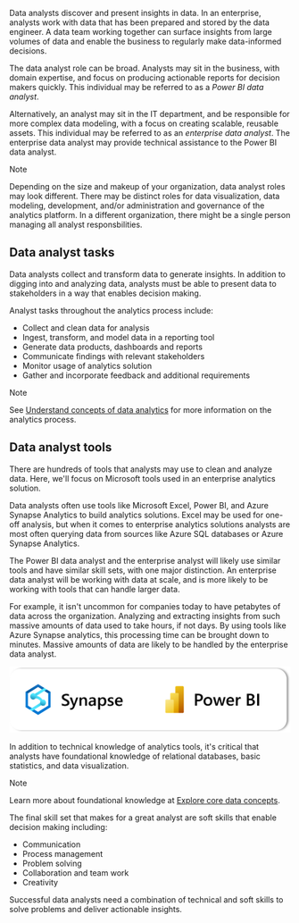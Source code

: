 Data analysts discover and present insights in data. In an enterprise, analysts work with data that has been prepared and stored by the data engineer. A data team working together can surface insights from large volumes of data and enable the business to regularly make data-informed decisions. 

The data analyst role can be broad. Analysts may sit in the business, with domain expertise, and focus on producing actionable reports for decision makers quickly. This individual may be referred to as a *Power BI data analyst*.

Alternatively, an analyst may sit in the IT department, and be responsible for more complex data modeling, with a focus on creating scalable, reusable assets. This individual may be referred to as an *enterprise data analyst*. The enterprise data analyst may provide technical assistance to the Power BI data analyst.

> [!NOTE]
> Depending on the size and makeup of your organization, data analyst roles may look different. There may be distinct roles for data visualization, data modeling, development, and/or administration and governance of the analytics platform. In a different organization, there might be a single person managing all analyst responsbilities.

## Data analyst tasks

Data analysts collect and transform data to generate insights. In addition to digging into and analyzing data, analysts must be able to present data to stakeholders in a way that enables decision making. 

Analyst tasks throughout the analytics process include:

- Collect and clean data for analysis
- Ingest, transform, and model data in a reporting tool
- Generate data products, dashboards and reports
- Communicate findings with relevant stakeholders
- Monitor usage of analytics solution
- Gather and incorporate feedback and additional requirements

> [!Note]
> See [Understand concepts of data analytics](/training/modules/understand-concepts-of-data-analytics/) for more information on the analytics process.

## Data analyst tools

There are hundreds of tools that analysts may use to clean and analyze data. Here, we'll focus on Microsoft tools used in an enterprise analytics solution.

Data analysts often use tools like Microsoft Excel, Power BI, and Azure Synapse Analytics to build analytics solutions. Excel may be used for one-off analysis, but when it comes to enterprise analytics solutions analysts are most often querying data from sources like Azure SQL databases or Azure Synapse Analytics.

The Power BI data analyst and the enterprise analyst will likely use similar tools and have similar skill sets, with one major distinction. An enterprise data analyst will be working with data at scale, and is more likely to be working with tools that can handle larger data.

For example, it isn't uncommon for companies today to have petabytes of data across the organization. Analyzing and extracting insights from such massive amounts of data used to take hours, if not days. By using tools like Azure Synapse analytics, this processing time can be brought down to minutes. Massive amounts of data are likely to be handled by the enterprise data analyst.
 

![Azure Synapse Analytics and Power BI Icon](../media/synapse-power-bi.png)

In addition to technical knowledge of analytics tools, it's critical that analysts have foundational knowledge of relational databases, basic statistics, and data visualization.

>[!Note]
> Learn more about foundational knowledge at [Explore core data concepts](/training/modules/explore-core-data-concepts/).

The final skill set that makes for a great analyst are soft skills that enable decision making including: 
- Communication
- Process management
- Problem solving
- Collaboration and team work
- Creativity

Successful data analysts need a combination of technical and soft skills to solve problems and deliver actionable insights.
